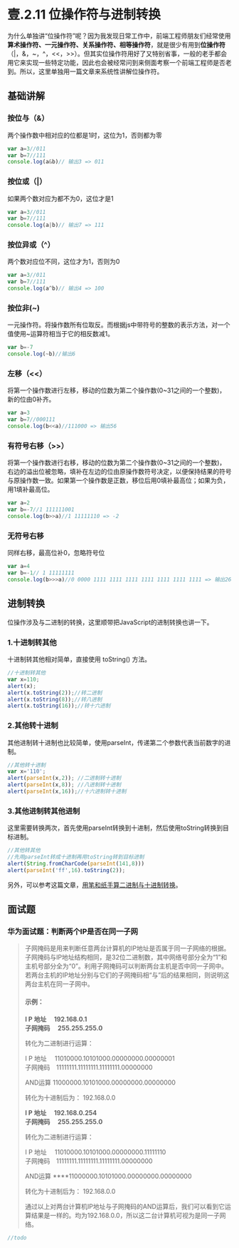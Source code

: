 # 壹.2.11 位操作符与进制转换

为什么单独讲“位操作符”呢？因为我发现日常工作中，前端工程师朋友们经常使用**算术操作符、一元操作符、关系操作符、相等操作符**，就是很少有用到**位操作符**（\|，&，~，^，&lt;&lt;，&gt;&gt;）。但其实位操作符用好了又特别省事，一般的老手都会用它来实现一些特定功能，因此也会被经常问到来侧面考察一个前端工程师是否老到。所以，这里单独用一篇文章来系统性讲解位操作符。

## 基础讲解

### 按位与（&）

两个操作数中相对应的位都是1时，这位为1，否则都为零

```javascript
var a=3//011
var b=7//111
console.log(a&b)// 输出3 => 011
```

### 按位或（\|）

如果两个数对应为都不为0，这位才是1

```javascript
var a=3//011
var b=7//111
console.log(a|b)// 输出7 => 111
```

### 按位异或（^）

两个数对应位不同，这位才为1，否则为0

```javascript
var a=3//011
var b=7//111
console.log(a^b)// 输出4 => 100
```

### 按位非\(~\)

一元操作符。将操作数所有位取反。而根据js中带符号的整数的表示方法，对一个值使用~运算符相当于它的相反数减1。

```javascript
var b=-7
console.log(~b)//输出6
```

### 左移（&lt;&lt;）

将第一个操作数进行左移，移动的位数为第二个操作数\(0~31之间的一个整数\)，新的位由0补齐。

```javascript
var a=3
var b=7//000111
console.log(b<<a)//111000 => 输出56
```

### 有符号右移（&gt;&gt;）

将第一个操作数进行右移，移动的位数为第二个操作数\(0~31之间的一个整数\)，右边的溢出位被忽略，填补在左边的位由原操作数符号决定，以便保持结果的符号与原操作数一致。如果第一个操作数是正数，移位后用0填补最高位；如果为负，用1填补最高位。

```javascript
var a=2
var b=-7//1 111111001  
console.log(b>>a)//1 11111110 => -2  
```

### 无符号右移

同样右移，最高位补0，忽略符号位

```javascript
var a=4
var b=-1// 1 11111111
console.log(b>>>a)//0 0000 1111 1111 1111 1111 1111 1111 1111 => 输出268435455
```

## 进制转换

位操作涉及与二进制的转换，这里顺带把JavaScript的进制转换也讲一下。

### **1.十进制转其他**

十进制转其他相对简单，直接使用 toString\(\) 方法。

```javascript
//十进制转其他  
var x=110;  
alert(x);  
alert(x.toString(2));//转二进制
alert(x.toString(8));//转八进制
alert(x.toString(16));//转十六进制
```

### **2.其他转十进制**

其他进制转十进制也比较简单，使用parseInt，传递第二个参数代表当前数字的进制。

```javascript
//其他转十进制  
var x='110';  
alert(parseInt(x,2)); //二进制转十进制
alert(parseInt(x,8)); //八进制转十进制
alert(parseInt(x,16));//十六进制转十进制
```

### **3.其他进制转其他进制**

这里需要转换两次，首先使用parseInt转换到十进制，然后使用toString转换到目标进制。

```javascript
//其他转其他  
//先用parseInt转成十进制再用toString转到目标进制  
alert(String.fromCharCode(parseInt(141,8)))  
alert(parseInt('ff',16).toString(2));   
```

另外，可以参考这篇文章，[用笔和纸手算二进制与十进制转换](https://www.cnblogs.com/web-record/p/11132861.html)。

## 面试题

### 华为面试题：判断两个IP是否在同一子网

> 子网掩码是用来判断任意两台计算机的IP地址是否属于同一子网络的根据。  
> 子网掩码与IP地址结构相同，是32位二进制数，其中网络号部分全为“1”和主机号部分全为“0”。利用子网掩码可以判断两台主机是否中同一子网中。若两台主机的IP地址分别与它们的子网掩码相“与”后的结果相同，则说明这两台主机在同一子网中。
>
> #### 示例：
>
> **I P 地址　 192.168.0.1  
> 子网掩码　 255.255.255.0**
>
> 转化为二进制进行运算：
>
> I P 地址　  11010000.10101000.00000000.00000001  
> 子网掩码　11111111.11111111.11111111.00000000
>
> AND运算    11000000.10101000.00000000.00000000
>
> 转化为十进制后为： 192.168.0.0
>
> **I P 地址　 192.168.0.254  
> 子网掩码　 255.255.255.0**
>
> 转化为二进制进行运算：
>
> I P 地址　  11010000.10101000.00000000.11111110  
> 子网掩码　11111111.11111111.11111111.00000000
>
> AND运算    ****11000000.10101000.00000000.00000000
>
> 转化为十进制后为： 192.168.0.0
>
> 通过以上对两台计算机IP地址与子网掩码的AND运算后，我们可以看到它运算结果是一样的。均为192.168.0.0，所以这二台计算机可视为是同一子网络。

```javascript
//todo
```

